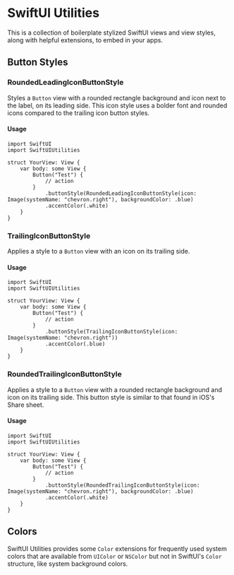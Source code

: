 # SwiftUI Utilities

This is a collection of boilerplate stylized SwiftUI views and view styles, along with helpful extensions, to embed in your apps.

## Button Styles

### RoundedLeadingIconButtonStyle
Styles a `Button` view with a rounded rectangle background and icon next to the label, on its leading side. This icon style uses a bolder font and rounded icons compared to the trailing icon button styles.

#### Usage
    import SwiftUI
    import SwiftUIUtilities
    
    struct YourView: View {
        var body: some View {
            Button("Test") {
                // action
            }
                .buttonStyle(RoundedLeadingIconButtonStyle(icon: Image(systemName: "chevron.right"), backgroundColor: .blue)
                .accentColor(.white)
        }
    }

### TrailingIconButtonStyle
Applies a style to a `Button` view with an icon on its trailing side.

#### Usage
    import SwiftUI
    import SwiftUIUtilities
    
    struct YourView: View {
        var body: some View {
            Button("Test") {
                // action
            }
                .buttonStyle(TrailingIconButtonStyle(icon: Image(systemName: "chevron.right"))
                .accentColor(.blue)
        }
    }

### RoundedTrailingIconButtonStyle
Applies a style to a `Button` view with a rounded rectangle background and icon on its trailing side. This button style is similar to that found in iOS's Share sheet.

#### Usage
    import SwiftUI
    import SwiftUIUtilities
    
    struct YourView: View {
        var body: some View {
            Button("Test") {
                // action
            }
                .buttonStyle(RoundedTrailingIconButtonStyle(icon: Image(systemName: "chevron.right"), backgroundColor: .blue)
                .accentColor(.white)
        }
    }

## Colors

SwiftUI Utilities provides some `Color` extensions for frequently used system colors that are available from `UIColor` or `NSColor` but not in SwiftUI's `Color` structure, like system background colors.

